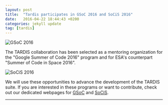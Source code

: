```yaml
---
layout: post
title:  "Tardis participates in GSoC 2016 and SoCiS 2016"
date:   2016-04-22 18:44:43 +0200
categories: jekyll update
tag: [tardis]
---
```


![GSoC 2016](https://developers.google.com/open-source/gsoc/resources/downloads/GSoC-logo-horizontal.svg)

The TARDIS collaboration has been selected as a mentoring organization for the
"Google Summer of Code 2016" program and for ESA's counterpart "Summer of Code
in Space 2016".

![SoCiS 2016](http://sophia.estec.esa.int/socis2015/sites/default/files/images/esalogo.png)

We will use these opportunities to advance the development of the TARDIS suite.
If you are interested in these programs or want to contribute, check out our
dedicated webpages for [GSoC][TardisGsoc] and [SoCiS][TardisSocis].

- - - 

[TardisGsoc]: http://opensupernova.org/gsoc2016/doku.php
[TardisSocis]: http://opensupernova.org/socis2016/doku.php
[TardisGitter]: https://gitter.im/tardis-sn/tardis
